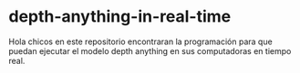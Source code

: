 # depth-anything-in-real-time
Hola chicos en este repositorio encontraran la programación para que puedan ejecutar el modelo depth anything en sus computadoras en tiempo real.
